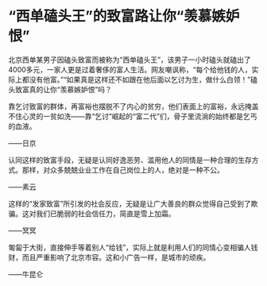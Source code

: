 # “西单磕头王”的致富路让你“羡慕嫉妒恨”

北京西单某男子因磕头致富而被称为“西单磕头王”，该男子一小时磕头就磕出了4000多元，一家人更是过着奢侈的富人生活。网友嘲讽称，“每个给他钱的人，实际上都没有他富。”“如果真是这样还不如跟在他后面以乞讨为生，做什么白领！”磕头致富真的让你“羡慕嫉妒恨”吗？ 

靠乞讨致富的群体，再富裕也摆脱不了内心的贫穷，他们表面上的富裕，永远掩盖不住心灵的一贫如洗——靠“乞讨”崛起的“富二代”们，骨子里流淌的始终都是乞丐的血液。 

——日京 

认同这样的致富手段，无疑是认同好逸恶劳、滥用他人的同情是一种合理的生存方式。那样，对众多兢兢业业工作在自己岗位上的人，绝对是一种不公。 

——素云 

这样的“发家致富”所引发的社会反应，无疑是让广大善良的群众觉得自己受到了欺骗。这对我们已脆弱的社会信任力，简直是雪上加霜。 

——冥冥 

匍匐于大街，直接伸手等着别人“给钱”，实际上就是利用人们的同情心变相骗人钱财，而且严重影响了北京市容。这和小广告一样，是城市的顽疾。 

——牛昆仑